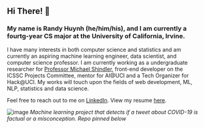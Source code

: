 ## Hi There! 👋

### My name is Randy Huynh (he/him/his), and I am currently a fourtg-year CS major at the University of California, Irvine.  

I have many interests in both computer science and statistics and am currently an aspiring machine learning engineer, data scientist, and computer science professor.
I am currently working as a undergraduate researcher for [Professor Michael Shindler](https://www.ics.uci.edu/~mikes/), front-end developer on the ICSSC Projects Committee, mentor for AI@UCI and a Tech Organizer for Hack@UCI. My works will touch upon the fields of web development, ML, NLP, statistics and data science.    

Feel free to reach out to me on [LinkedIn](https://www.linkedin.com/in/randy-huynh-a917161b5/). View my resume [here](https://drive.google.com/file/d/1m1T9GcqH7yYIJi_hjLegBBPKiMfL3P8H/view?usp=sharing).  


![image](https://user-images.githubusercontent.com/55762196/148705738-8fe6bb80-c43f-4a65-ba93-5249e516c8b0.png)
*Machine learning project that detects if a tweet about COVID-19 is factual or a misconception. Repo pinned below* 
<!--
**RandyHuynh5815/RandyHuynh5815** is a ✨ _special_ ✨ repository because its `README.md` (this file) appears on your GitHub profile.

Here are some ideas to get you started:

- 🔭 I’m currently working on ...
- 🌱 I’m currently learning ...
- 👯 I’m looking to collaborate on ...
- 🤔 I’m looking for help with ...
- 💬 Ask me about ...
- 📫 How to reach me: ...
- 😄 Pronouns: ...
- ⚡ Fun fact: ...
-->
